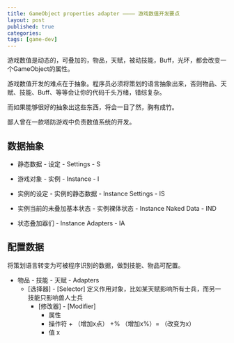 ```yaml
---
title: GameObject properties adapter ———— 游戏数值开发要点
layout: post
published: true
categories:
tags: [game-dev]
---
```


游戏数值是动态的，可叠加的，物品，天赋，被动技能，Buff，光环，都会改变一个GameObject的属性。

游戏数值开发的难点在于抽象。程序员必须将策划的语言抽象出来，否则物品、天赋、技能、Buff、等等会让你的代码千头万绪，错综复杂。

而如果能够很好的抽象出这些东西，将会一目了然，胸有成竹。

鄙人曾在一款塔防游戏中负责数值系统的开发。

数据抽象
----

* 静态数据 - 设定 - Settings - S

* 游戏对象 - 实例 - Instance - I

* 实例的设定 - 实例的静态数据 - Instance Settings - IS

* 实例当前的未叠加基本状态 - 实例裸体状态 - Instance Naked Data - IND

* 状态叠加器们 - Instance Adapters - IA

配置数据
----

将策划语言转变为可被程序识别的数据，做到技能、物品可配置。

* 物品 - 技能 - 天赋 - Adapters
  * \[选择器\] - \[Selector\] 定义作用对象，比如某天赋影响所有士兵，而另一技能只影响兽人士兵
    * \[修改器\] - \[Modifier\]
      * 属性
      * 操作符 + （增加x点） +% （增加x%）= （改变为x）
      * 值 x

